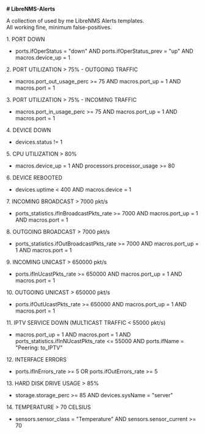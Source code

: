 <p><strong># LibreNMS-Alerts</strong></p>
<p>A collection of used by me LibreNMS Alerts templates. <br />All working fine, minimum false-positives.</p>
<p>1. PORT DOWN</p>
<ul>
<li>ports.ifOperStatus = "down" AND ports.ifOperStatus_prev = "up" AND macros.device_up = 1</li>
</ul>
<p>2. PORT UTILIZATION &gt; 75% - OUTGOING TRAFFIC</p>
<ul>
<li>macros.port_out_usage_perc &gt;= 75 AND macros.port_up = 1 AND macros.port = 1</li>
</ul>
<p>3. PORT UTILIZATION &gt; 75% - INCOMING TRAFFIC</p>
<ul>
<li>macros.port_in_usage_perc &gt;= 75 AND macros.port_up = 1 AND macros.port = 1</li>
</ul>
<p>4. DEVICE DOWN</p>
<ul>
<li>devices.status != 1</li>
</ul>
<p>5. CPU UTILIZATION &gt; 80%</p>
<ul>
<li>macros.device_up = 1 AND processors.processor_usage &gt;= 80</li>
</ul>
<p>6. DEVICE REBOOTED</p>
<ul>
<li>devices.uptime &lt; 400 AND macros.device = 1</li>
</ul>
<p>7. INCOMING BROADCAST &gt; 7000 pkt/s</p>
<ul>
<li>ports_statistics.ifInBroadcastPkts_rate &gt;= 7000 AND macros.port_up = 1 AND macros.port = 1</li>
</ul>
<p>8. OUTGOING BROADCAST &gt; 7000 pkt/s</p>
<ul>
<li>ports_statistics.ifOutBroadcastPkts_rate &gt;= 7000 AND macros.port_up = 1 AND macros.port = 1</li>
</ul>
<p>9. INCOMING UNICAST &gt; 650000 pkt/s</p>
<ul>
<li>ports.ifInUcastPkts_rate &gt;= 650000 AND macros.port_up = 1 AND macros.port = 1</li>
</ul>
<p>10. OUTGOING UNICAST &gt; 650000 pkt/s</p>
<ul>
<li>ports.ifOutUcastPkts_rate &gt;= 650000 AND macros.port_up = 1 AND macros.port = 1</li>
</ul>
<p>11. IPTV SERVICE DOWN (MULTICAST TRAFFIC &lt; 55000 pkt/s)</p>
<ul>
<li>macros.port_up = 1 AND macros.port = 1 AND ports_statistics.ifInNUcastPkts_rate &lt;= 55000 AND ports.ifName = "Peering: to_IPTV"</li>
</ul>
<p>12. INTERFACE ERRORS</p>
<ul>
<li>ports.ifInErrors_rate &gt;= 5 OR ports.ifOutErrors_rate &gt;= 5</li>
</ul>
<p>13. HARD DISK DRIVE USAGE &gt; 85%</p>
<ul>
<li>storage.storage_perc &gt;= 85 AND devices.sysName = "server"</li>
</ul>
<p>14. TEMPERATURE &gt; 70 CELSIUS</p>
<ul>
<li>sensors.sensor_class = "Temperature" AND sensors.sensor_current &gt;= 70</li>
</ul>
